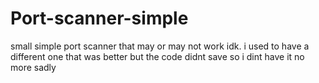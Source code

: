 # Port-scanner-simple
small simple port scanner that may or may not work idk.
i used to have a different one that was better but the code didnt save so i dint have it no more sadly
